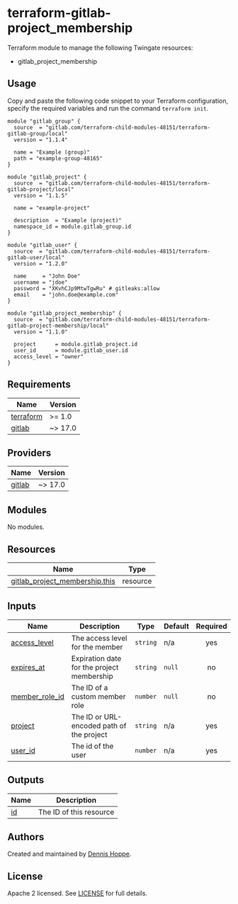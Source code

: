 # terraform-gitlab-project_membership

Terraform module to manage the following Twingate resources:

* gitlab_project_membership

## Usage

Copy and paste the following code snippet to your Terraform configuration,
specify the required variables and run the command `terraform init`.

```hcl
module "gitlab_group" {
  source  = "gitlab.com/terraform-child-modules-48151/terraform-gitlab-group/local"
  version = "1.1.4"

  name = "Example (group)"
  path = "example-group-48165"
}

module "gitlab_project" {
  source  = "gitlab.com/terraform-child-modules-48151/terraform-gitlab-project/local"
  version = "1.1.5"

  name = "example-project"

  description  = "Example (project)"
  namespace_id = module.gitlab_group.id
}

module "gitlab_user" {
  source  = "gitlab.com/terraform-child-modules-48151/terraform-gitlab-user/local"
  version = "1.2.0"

  name     = "John Doe"
  username = "jdoe"
  password = "XKvhCJp9MtwTgwRu" # gitleaks:allow
  email    = "john.doe@example.com"
}

module "gitlab_project_membership" {
  source  = "gitlab.com/terraform-child-modules-48151/terraform-gitlab-project-membership/local"
  version = "1.1.0"

  project      = module.gitlab_project.id
  user_id      = module.gitlab_user.id
  access_level = "owner"
}
```

<!-- BEGIN_TF_DOCS -->
## Requirements

| Name | Version |
|------|---------|
| <a name="requirement_terraform"></a> [terraform](#requirement\_terraform) | >= 1.0 |
| <a name="requirement_gitlab"></a> [gitlab](#requirement\_gitlab) | ~> 17.0 |

## Providers

| Name | Version |
|------|---------|
| <a name="provider_gitlab"></a> [gitlab](#provider\_gitlab) | ~> 17.0 |

## Modules

No modules.

## Resources

| Name | Type |
|------|------|
| [gitlab_project_membership.this](https://registry.terraform.io/providers/gitlabhq/gitlab/latest/docs/resources/project_membership) | resource |

## Inputs

| Name | Description | Type | Default | Required |
|------|-------------|------|---------|:--------:|
| <a name="input_access_level"></a> [access\_level](#input\_access\_level) | The access level for the member | `string` | n/a | yes |
| <a name="input_expires_at"></a> [expires\_at](#input\_expires\_at) | Expiration date for the project membership | `string` | `null` | no |
| <a name="input_member_role_id"></a> [member\_role\_id](#input\_member\_role\_id) | The ID of a custom member role | `number` | `null` | no |
| <a name="input_project"></a> [project](#input\_project) | The ID or URL-encoded path of the project | `string` | n/a | yes |
| <a name="input_user_id"></a> [user\_id](#input\_user\_id) | The id of the user | `number` | n/a | yes |

## Outputs

| Name | Description |
|------|-------------|
| <a name="output_id"></a> [id](#output\_id) | The ID of this resource |
<!-- END_TF_DOCS -->

## Authors

Created and maintained by [Dennis Hoppe](https://gitlab.com/dhoppeIT).

## License

Apache 2 licensed. See [LICENSE](LICENSE) for full details.
